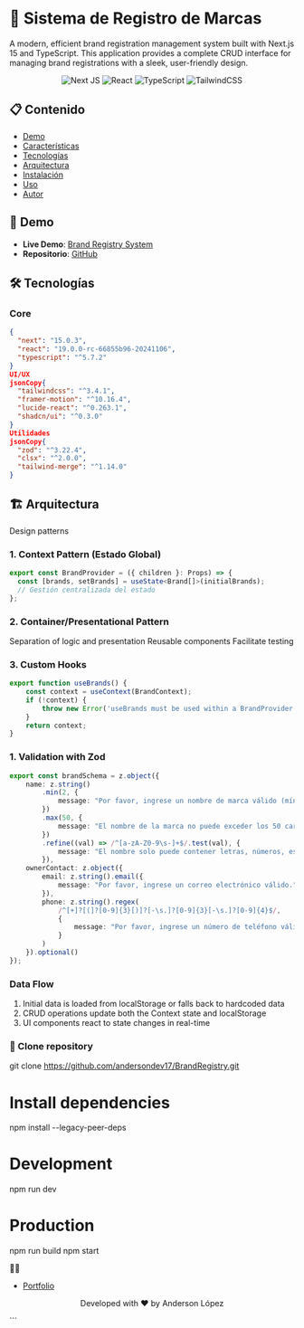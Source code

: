 # 🎯 Sistema de Registro de Marcas 

A modern, efficient brand registration management system built with Next.js 15 and TypeScript. This application provides a complete CRUD interface for managing brand registrations with a sleek, user-friendly design.

<div align="center">

![Next JS](https://img.shields.io/badge/Next-black?style=for-the-badge&logo=next.js&logoColor=white)
![React](https://img.shields.io/badge/react-%2320232a.svg?style=for-the-badge&logo=react&logoColor=%2361DAFB)
![TypeScript](https://img.shields.io/badge/typescript-%23007ACC.svg?style=for-the-badge&logo=typescript&logoColor=white)
![TailwindCSS](https://img.shields.io/badge/tailwindcss-%2338B2AC.svg?style=for-the-badge&logo=tailwind-css&logoColor=white)

</div>

## 📋 Contenido
- [Demo](#-demo)
- [Características](#-características)
- [Tecnologías](#-tecnologías)
- [Arquitectura](#-arquitectura)
- [Instalación](#-instalación)
- [Uso](#-uso)
- [Autor](#-autor)

## 🚀 Demo

- **Live Demo**: [Brand Registry System](https://brand-registry.vercel.app/)
- **Repositorio**: [GitHub](https://github.com/andersondev17/BrandRegistry)


## 🛠 Tecnologías

### Core
```json
{
  "next": "15.0.3",
  "react": "19.0.0-rc-66855b96-20241106",
  "typescript": "^5.7.2"
}
UI/UX
jsonCopy{
  "tailwindcss": "^3.4.1",
  "framer-motion": "^10.16.4",
  "lucide-react": "^0.263.1",
  "shadcn/ui": "^0.3.0"
}
Utilidades
jsonCopy{
  "zod": "^3.22.4",
  "clsx": "^2.0.0",
  "tailwind-merge": "^1.14.0"
}

```

## 🏗 Arquitectura
Design patterns
### 1. Context Pattern (Estado Global)
```typescript
export const BrandProvider = ({ children }: Props) => {
  const [brands, setBrands] = useState<Brand[]>(initialBrands);
  // Gestión centralizada del estado
};
```
### 2. Container/Presentational Pattern

Separation of logic and presentation
Reusable components
Facilitate testing

### 3. Custom Hooks

```typescript
export function useBrands() {
    const context = useContext(BrandContext);
    if (!context) {
        throw new Error('useBrands must be used within a BrandProvider');
    }
    return context;
}

```

### 1. Validation with Zod

```typescript
export const brandSchema = z.object({
    name: z.string()
        .min(2, {
            message: "Por favor, ingrese un nombre de marca válido (mínimo 2 caracteres)."
        })
        .max(50, {
            message: "El nombre de la marca no puede exceder los 50 caracteres."
        })
        .refine((val) => /^[a-zA-Z0-9\s-]+$/.test(val), {
            message: "El nombre solo puede contener letras, números, espacios y guiones."
        }),
    ownerContact: z.object({
        email: z.string().email({
            message: "Por favor, ingrese un correo electrónico válido."
        }),
        phone: z.string().regex(
            /^[+]?[(]?[0-9]{3}[)]?[-\s.]?[0-9]{3}[-\s.]?[0-9]{4}$/,
            {
                message: "Por favor, ingrese un número de teléfono válido."
            }
        )
    }).optional()
});
```
### Data Flow
1. Initial data is loaded from localStorage or falls back to hardcoded data
2. CRUD operations update both the Context state and localStorage
3. UI components react to state changes in real-time

### 🚀 Clone repository

git clone https://github.com/andersondev17/BrandRegistry.git

# Install dependencies
npm install --legacy-peer-deps

# Development
npm run dev

# Production
npm run build
npm start

👨‍💻 
- [Portfolio](https://portfolio-deploy-ebon.vercel.app/)
<div align="center">
</div>

<div align="center">

Developed with ❤️ by Anderson López

</div>
```
